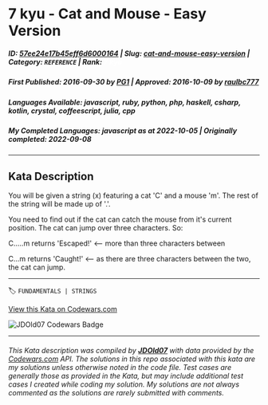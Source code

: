 # 7 kyu - Cat and Mouse - Easy Version

##### **ID**: [57ee24e17b45eff6d6000164](https://www.codewars.com/kata/57ee24e17b45eff6d6000164) | **Slug**: [cat-and-mouse-easy-version](https://www.codewars.com/kata/57ee24e17b45eff6d6000164) | **Category**: `REFERENCE` | **Rank**: <span style="color:white">7 kyu</span>

##### **First Published**: 2016-09-30 ***by*** [PG1](https://www.codewars.com/users/PG1) | **Approved**: 2016-10-09 ***by*** [raulbc777](https://www.codewars.com/users/raulbc777)

##### **Languages Available**: javascript, ruby, python, php, haskell, csharp, kotlin, crystal, coffeescript, julia, cpp

##### **My Completed Languages**: javascript ***as at*** 2022-10-05 | **Originally completed**: 2022-09-08

---

## Kata Description


You will be given a string (x) featuring a cat 'C' and a mouse 'm'. The rest of the string will be made up of '.'. 



You need to find out if the cat can catch the mouse from it's current position. The cat can jump over three characters. So:



C.....m returns 'Escaped!'  <-- more than three characters between



C...m returns 'Caught!'   <-- as there are three characters between the two, the cat can jump.

---


🏷 `FUNDAMENTALS | STRINGS`


[View this Kata on Codewars.com](https://www.codewars.com/kata/57ee24e17b45eff6d6000164)

![](https://www.codewars.com/users/jdold07/badges/large "JDOld07 Codewars Badge")

---

###### *This Kata description was compiled by [**JDOld07**](https://tpstech.dev) with data provided by the [Codewars.com](https://www.codewars.com) API.  The solutions in this repo associated with this kata are my solutions unless otherwise noted in the code file.  Test cases are generally those as provided in the Kata, but may include additional test cases I created while coding my solution.  My solutions are not always commented as the solutions are rarely submitted with comments.*
